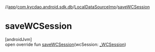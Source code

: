 //[app](../../../index.md)/[com.kycdao.android.sdk.db](../index.md)/[LocalDataSourceImp](index.md)/[saveWCSession](save-w-c-session.md)

# saveWCSession

[androidJvm]\
open override fun [saveWCSession](save-w-c-session.md)(wcSession: [_WCSession](../../com.kycdao.android.sdk.wcsession/_-w-c-session/index.md))
